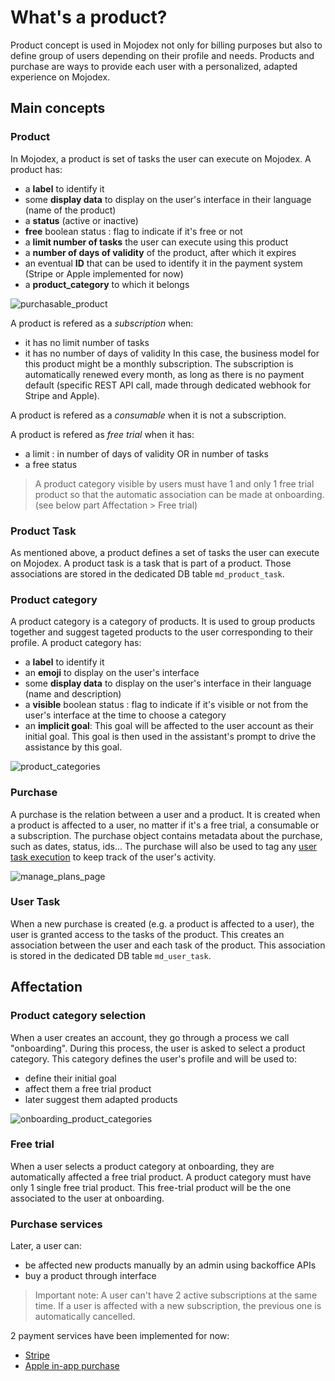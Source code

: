 # What's a product?

Product concept is used in Mojodex not only for billing purposes but also to define group of users depending on their profile and needs. Products and purchase are ways to provide each user with a personalized, adapted experience on Mojodex.

## Main concepts

### Product
In Mojodex, a product is set of tasks the user can execute on Mojodex.
A product has:

- a **label** to identify it
- some **display data** to display on the user's interface in their language (name of the product)
- a **status** (active or inactive)
- **free** boolean status : flag to indicate if it's free or not
- a **limit number of tasks** the user can execute using this product
- a **number of days of validity** of the product, after which it expires
- an eventual **ID** that can be used to identify it in the payment system (Stripe or Apple implemented for now)
- a **product_category** to which it belongs

![purchasable_product](../images/products/purchasable_product.png)

A product is refered as a *subscription* when:
- it has no limit number of tasks
- it has no number of days of validity
In this case, the business model for this product might be a monthly subscription. The subscription is automatically renewed every month, as long as there is no payment default (specific REST API call, made through dedicated webhook for Stripe and Apple).

A product is refered as a *consumable* when it is not a subscription.

A product is refered as *free trial* when it has:
- a limit : in number of days of validity OR in number of tasks
- a free status
> A product category visible by users must have 1 and only 1 free trial product so that the automatic association can be made at onboarding. (see below part Affectation > Free trial)

### Product Task
As mentioned above, a product defines a set of tasks the user can execute on Mojodex. A product task is a task that is part of a product. Those associations are stored in the dedicated DB table `md_product_task`.

### Product category
A product category is a category of products. It is used to group products together and suggest tageted products to the user corresponding to their profile.
A product category has:
- a **label** to identify it
- an **emoji** to display on the user's interface
- some **display data** to display on the user's interface in their language (name and description)
- a **visible** boolean status : flag to indicate if it's visible or not from the user's interface at the time to choose a category
- an **implicit goal**: This goal will be affected to the user account as their initial goal. This goal is then used in the assistant's prompt to drive the assistance by this goal.

![product_categories](../images/products/product_categories.png)

### Purchase
A purchase is the relation between a user and a product. It is created when a product is affected to a user, no matter if it's a free trial, a consumable or a subscription.
The purchase object contains metadata about the purchase, such as dates, status, ids...
The purchase will also be used to tag any [user task execution](../tasks/execute_task.md) to keep track of the user's activity.

![manage_plans_page](../images/products/manage_plans_page.png)

### User Task
When a new purchase is created (e.g. a product is affected to a user), the user is granted access to the tasks of the product. This creates an association between the user and each task of the product. This association is stored in the dedicated DB table `md_user_task`.

## Affectation

### Product category selection
When a user creates an account, they go through a process we call "onboarding". During this process, the user is asked to select a product category. This category defines the user's profile and will be used to:
- define their initial goal
- affect them a free trial product
- later suggest them adapted products

![onboarding_product_categories](../images/products/onboarding_categories.png)

### Free trial
When a user selects a product category at onboarding, they are automatically affected a free trial product.
A product category must have only 1 single free trial product. This free-trial product will be the one associated to the user at onboarding.

### Purchase services
Later, a user can:
- be affected new products manually by an admin using backoffice APIs
- buy a product through interface

> Important note: A user can't have 2 active subscriptions at the same time. If a user is affected with a new subscription, the previous one is automatically cancelled.

2 payment services have been implemented for now:
- [Stripe](https://stripe.com)
- [Apple in-app purchase](https://developer.apple.com/in-app-purchase/)